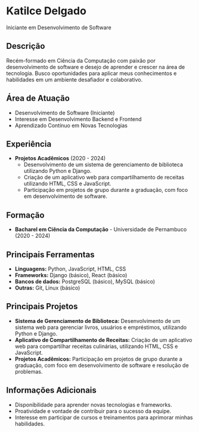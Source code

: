 # Katilce Delgado

Iniciante em Desenvolvimento de Software

## Descrição

Recém-formado em Ciência da Computação com paixão por desenvolvimento de software e desejo de aprender e crescer na área de tecnologia. Busco oportunidades para aplicar meus conhecimentos e habilidades em um ambiente desafiador e colaborativo.

## Área de Atuação

- Desenvolvimento de Software (Iniciante)
- Interesse em Desenvolvimento Backend e Frontend
- Aprendizado Contínuo em Novas Tecnologias

## Experiência

- **Projetos Acadêmicos** (2020 - 2024)
  - Desenvolvimento de um sistema de gerenciamento de biblioteca utilizando Python e Django.
  - Criação de um aplicativo web para compartilhamento de receitas utilizando HTML, CSS e JavaScript.
  - Participação em projetos de grupo durante a graduação, com foco em desenvolvimento de software.

## Formação

- **Bacharel em Ciência da Computação** - Universidade de Pernambuco (2020 - 2024)

## Principais Ferramentas

- **Linguagens:** Python, JavaScript, HTML, CSS
- **Frameworks:** Django (básico), React (básico)
- **Bancos de dados:** PostgreSQL (básico), MySQL (básico)
- **Outras:** Git, Linux (básico)

## Principais Projetos

- **Sistema de Gerenciamento de Biblioteca:** Desenvolvimento de um sistema web para gerenciar livros, usuários e empréstimos, utilizando Python e Django.
- **Aplicativo de Compartilhamento de Receitas:** Criação de um aplicativo web para compartilhar receitas culinárias, utilizando HTML, CSS e JavaScript.
- **Projetos Acadêmicos:** Participação em projetos de grupo durante a graduação, com foco em desenvolvimento de software e resolução de problemas.

## Informações Adicionais

- Disponibilidade para aprender novas tecnologias e frameworks.
- Proatividade e vontade de contribuir para o sucesso da equipe.
- Interesse em participar de cursos e treinamentos para aprimorar minhas habilidades.

